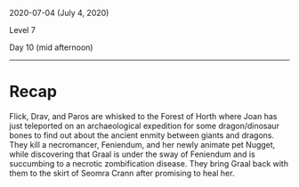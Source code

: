 2020-07-04 (July 4, 2020)

Level 7

Day 10 (mid afternoon)

---

# Recap

Flick, Drav, and Paros are whisked to the Forest of Horth where Joan has just teleported on an archaeological expedition for some dragon/dinosaur bones to find out about the ancient enmity between giants and dragons. They kill a necromancer, Feniendum, and her newly animate pet Nugget, while discovering that Graal is under the sway of Feniendum and is succumbing to a necrotic zombification disease. They bring Graal back with them to the skirt of Seomra Crann after promising to heal her.

